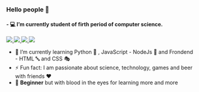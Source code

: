 ### <p>   **Hello people** 👋    </p>  

#### -  💻 I’m currently student of firth period of computer science.

<a href="https://instagram.com/lucaswilliam_g"> <img src="https://img.shields.io/badge/-lucaswilliam__g-B55757?style=flat-square&labelColor=B55757&logo=instagram&logoColor=white"> </a> 
<a href="https://twitter.com/lucz_william"> <img src="https://img.shields.io/badge/-lucz__william-243447?style=flat-square&labelColor=243447&logo=twitter&logoColor=white"> </a>
<a href="https://www.linkedin.com/in/lucaswilliamgomes/"> <img src="https://img.shields.io/badge/-LinkedIn-1ca0f1?style=flat-square&labelColor=1ca0f1&logo=linkedin&logoColor=white"> </a>
<a href="https://mail.google.com/"> <img src="https://img.shields.io/badge/-lucaswilliam133@gmail.com-BF3124?style=flat-square&labelColor=BF3124&logo=gmail&logoColor=white"> </a>
   


- 🌱 I’m currently learning Python 🐍 , JavaScript - NodeJs 📒 and Frondend - HTML 🔤 and CSS 🎭
- ⚡ Fun fact: I am passionate about science, technology, games and beer with friends ❤️
- 🚀 **Beginner** but with blood in the eyes for learning more and more 
